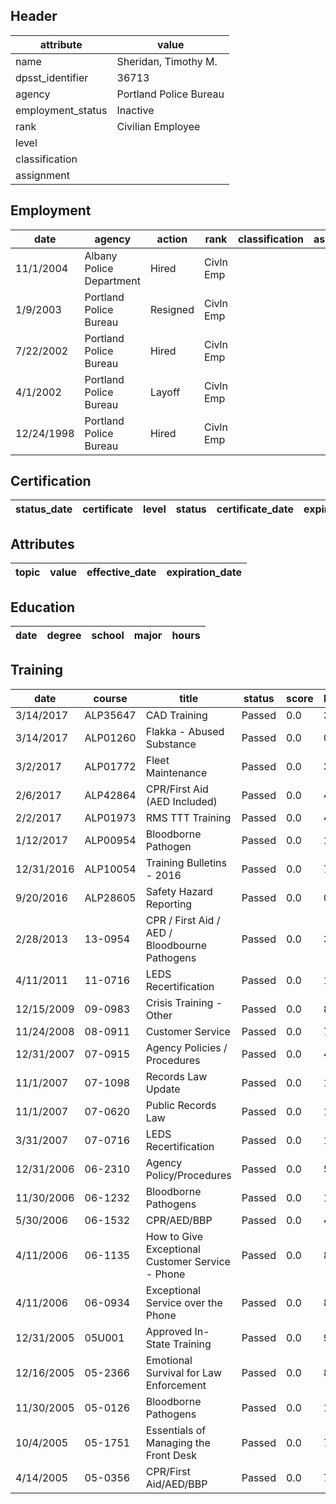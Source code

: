 ## Header
| attribute | value |
| --------- | ----- |
| name | Sheridan, Timothy M. |
| dpsst_identifier | 36713 |
| agency | Portland Police Bureau |
| employment_status | Inactive |
| rank | Civilian Employee |
| level |  |
| classification |  |
| assignment |  |
## Employment
| date | agency | action | rank | classification | assignment |
| ---- | ------ | ------ | ---- | -------------- | ---------- |
| 11/1/2004 | Albany Police Department | Hired | Civln Emp |  |  |
| 1/9/2003 | Portland Police Bureau | Resigned | Civln Emp |  |  |
| 7/22/2002 | Portland Police Bureau | Hired | Civln Emp |  |  |
| 4/1/2002 | Portland Police Bureau | Layoff | Civln Emp |  |  |
| 12/24/1998 | Portland Police Bureau | Hired | Civln Emp |  |  |
## Certification
| status_date | certificate | level | status | certificate_date | expiration_date | probation_date |
| ----------- | ----------- | ----- | ------ | ---------------- | --------------- | -------------- |
## Attributes
| topic | value | effective_date | expiration_date |
| ----- | ----- | -------------- | --------------- |
## Education
| date | degree | school | major | hours |
| ---- | ------ | ------ | ----- | ----- |
## Training
| date | course | title | status | score | hours |
| ---- | ------ | ----- | ------ | ----- | ----- |
| 3/14/2017 | ALP35647 | CAD Training | Passed | 0.0 | 32.00 |
| 3/14/2017 | ALP01260 | Flakka - Abused Substance | Passed | 0.0 | 0.50 |
| 3/2/2017 | ALP01772 | Fleet Maintenance | Passed | 0.0 | 3.00 |
| 2/6/2017 | ALP42864 | CPR/First Aid (AED Included) | Passed | 0.0 | 4.00 |
| 2/2/2017 | ALP01973 | RMS TTT Training | Passed | 0.0 | 46.00 |
| 1/12/2017 | ALP00954 | Bloodborne Pathogen | Passed | 0.0 | 1.00 |
| 12/31/2016 | ALP10054 | Training Bulletins - 2016 | Passed | 0.0 | 7.25 |
| 9/20/2016 | ALP28605 | Safety Hazard Reporting | Passed | 0.0 | 0.50 |
| 2/28/2013 | 13-0954 | CPR / First Aid / AED / Bloodbourne Pathogens | Passed | 0.0 | 3.00 |
| 4/11/2011 | 11-0716 | LEDS Recertification | Passed | 0.0 | 1.00 |
| 12/15/2009 | 09-0983 | Crisis Training - Other | Passed | 0.0 | 8.00 |
| 11/24/2008 | 08-0911 | Customer Service | Passed | 0.0 | 7.00 |
| 12/31/2007 | 07-0915 | Agency Policies / Procedures | Passed | 0.0 | 4.00 |
| 11/1/2007 | 07-1098 | Records Law Update | Passed | 0.0 | 16.00 |
| 11/1/2007 | 07-0620 | Public Records Law | Passed | 0.0 | 16.00 |
| 3/31/2007 | 07-0716 | LEDS Recertification | Passed | 0.0 | 1.00 |
| 12/31/2006 | 06-2310 | Agency Policy/Procedures | Passed | 0.0 | 5.50 |
| 11/30/2006 | 06-1232 | Bloodborne Pathogens | Passed | 0.0 | 1.50 |
| 5/30/2006 | 06-1532 | CPR/AED/BBP | Passed | 0.0 | 4.00 |
| 4/11/2006 | 06-1135 | How to Give Exceptional Customer Service - Phone | Passed | 0.0 | 8.00 |
| 4/11/2006 | 06-0934 | Exceptional Service over the Phone | Passed | 0.0 | 8.00 |
| 12/31/2005 | 05U001 | Approved In-State Training | Passed | 0.0 | 9.50 |
| 12/16/2005 | 05-2366 | Emotional Survival for Law Enforcement | Passed | 0.0 | 8.00 |
| 11/30/2005 | 05-0126 | Bloodborne Pathogens | Passed | 0.0 | 1.50 |
| 10/4/2005 | 05-1751 | Essentials of Managing the Front Desk | Passed | 0.0 | 7.00 |
| 4/14/2005 | 05-0356 | CPR/First Aid/AED/BBP | Passed | 0.0 | 7.00 |
